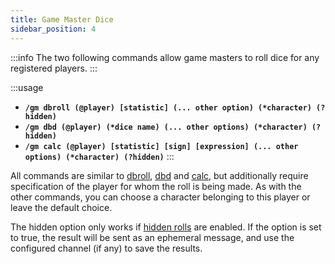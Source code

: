 ```yaml
---
title: Game Master Dice
sidebar_position: 4
---
```


:::info
The two following commands allow game masters to roll dice for any registered players.
:::

:::usage
- **`/gm dbroll (@player) [statistic] (... other option) (*character) (?hidden)`**
- **`/gm dbd (@player) (*dice name) (... other options) (*character) (?hidden)`**
- **`/gm calc (@player) [statistic] [sign] [expression] (... other options) (*character) (?hidden)`**
:::

All commands are similar to [dbroll](./dice.mdx#dbroll-dbroll), [dbd](./dice.mdx#dbd-dbd) and [calc](./calc.mdx#based-on-statistic-calc), but additionally require specification of the player for whom the roll is being made. As with the other commands, you can choose a character belonging to this player or leave the default choice.

The hidden option only works if [hidden rolls](../../config/threads.md#hidden-dice-hidden_roll) are enabled. If the option is set to true, the result will be sent as an ephemeral message, and use the configured channel (if any) to save the results. 
